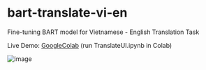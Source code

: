 # bart-translate-vi-en
Fine-tuning BART model for Vietnamese - English Translation Task

Live Demo: [GoogleColab](https://colab.research.google.com/drive/1BP_635MqTkTS_j1PDOv6gu6cDg4kSDQq) (run TranslateUI.ipynb in Colab)

![image](https://github.com/phatjkk/bart-translate-vi-en/assets/48487157/4c2f6fce-2f0f-4012-9b5d-338c68c4b12d)
